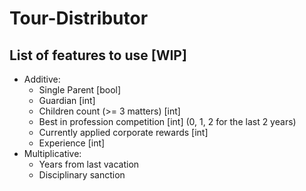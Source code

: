 # Tour-Distributor

## List of features to use [WIP]
 * Additive:
   * Single Parent [bool]
   * Guardian [int]
   * Children count (>= 3 matters) [int]
   * Best in profession competition [int] (0, 1, 2 for the last 2 years)
   * Currently applied corporate rewards [int]
   * Experience [int]
 * Multiplicative:
   * Years from last vacation
   * Disciplinary sanction

